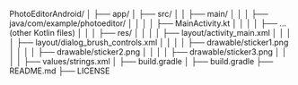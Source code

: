 PhotoEditorAndroid/
│
├── app/
│   ├── src/
│   │   ├── main/
│   │   │   ├── java/com/example/photoeditor/
│   │   │   │   ├── MainActivity.kt
│   │   │   │   ├── ... (other Kotlin files)
│   │   │   ├── res/
│   │   │   │   ├── layout/activity_main.xml
│   │   │   │   ├── layout/dialog_brush_controls.xml
│   │   │   │   ├── drawable/sticker1.png
│   │   │   │   ├── drawable/sticker2.png
│   │   │   │   ├── drawable/sticker3.png
│   │   │   │   ├── values/strings.xml
│   ├── build.gradle
│
├── build.gradle
├── README.md
├── LICENSE
